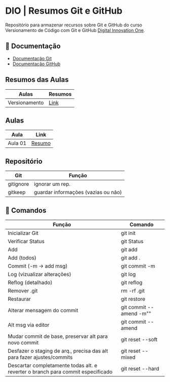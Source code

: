 
# DIO | Resumos Git e GitHub

Repositório para armazenar recursos sobre Git e GitHub do curso Versionamento de Código com Git e GitHub [Digital Innovation One](https://web.dio.me/).

## 📄 Documentação 
- [Documentação Git](https://git-scm.com/doc)
- [Documentação GitHub](https://docs.github.com/pt)

## Resumos das Aulas
| Aulas | Resumos |
|-------|---------|
| Versionamento | [Link](https://web.dio.me/course/versionamento-de-codigo-com-git-e-github/learning/599dd3dd-d189-474f-a55c-22f37b4472da?autoplay=1&back=%2Ftrack%2Fcoding-the-future-heineken-ia-para-analise-de-dados)

## Aulas 
| Aula | Link |
| - | - |
|Aula 01 | [Resumo]() |

## Repositório
| Git | Função |
|-----|--------|
| gitignore | ignorar um rep. |
| gitkeep | guardar informações (vazias ou não) |

## 📜 Comandos 
| Função | Comando | 
|--------| --------|
| Inicializar Git | git init |
| Verificar Status | git Status |
| Add | git add <file> |
| Add (todos) | git add . |
| Commit (-m -> add msg) | git commit -m |
| Log (vizualizar alterações) | git log |
| Reflog (detalhado) | git reflog |
| Remover .git | rm -rf .git |
| Restaurar | git restore <file> |
| Alterar mensagem do commit | git commit --amend -m"" |
| Alt msg via editor | git commit --amend |
| Mudar commit de base, preservar alt para novo commit | git reset --soft <ID> |
| Desfazer o staging de arq., precisa das alt para fazer ajustes/commits | git reset --mixed <ID> |
| Descartar completamente todas alt. e reverter o branch para commit especificado | git reset --hard <ID> |
